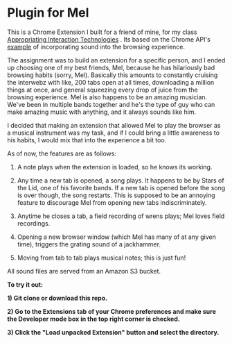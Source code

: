 Plugin for Mel
==============
This is a Chrome Extension I built for a friend of mine, for my class [Appropriating Interaction Technologies](https://github.com/lmccart/AppropriatingInteractionTechnologies) . Its based on the Chrome API's [example](https://developer.chrome.com/extensions/samples.html) of incorporating sound into the browsing experience. 

The assignment was to build an extension for a specific person, and I ended up choosing one of my best friends, Mel, because he has hilariously bad browsing habits (sorry, Mel). Basically this amounts to constantly cruising the interwebz with like, 200 tabs open at all times, downloading a million things at once, and general squeezing every drop of juice from the browsing experience. Mel is also happens to be an amazing musician. We've been in multiple bands together and he's the type of guy who can make amazing music with anything, and it always sounds like him.

I decided that making an extension that allowed Mel to play the browser as a musical instrument was my task, and if I could bring a little awareness to his habits, I would mix that into the experience a bit too. 

As of now, the features are as follows:

1) A note plays when the extension is loaded, so he knows its working.

2) Any time a new tab is opened, a song plays. It happens to be by Stars of the Lid, one of his favorite bands. If a new tab is opened before the song is over though, the song restarts. This is supposed to be an annoying feature to discourage Mel from opening new tabs indiscriminately. 

3) Anytime he closes a tab, a field recording of wrens plays; Mel loves field recordings.

4) Opening a new browser window (which Mel has many of at any given time), triggers the grating sound of a jackhammer.

5) Moving from tab to tab plays musical notes; this is just fun!

All sound files are served from an Amazon S3 bucket.

**To try it out:**

**1) Git clone or download this repo.**

**2) Go to the Extensions tab of your Chrome preferences and make sure the Developer mode box in the top right corner is checked.**

**3) Click the "Load unpacked Extension" button and select the directory.**
